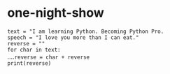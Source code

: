 # one-night-show
`text = "I am learning Python. Becoming Python Pro.` <br/>
`speech = "I love you more than I can eat."` <br/>
`reverse = ""` <br/>
`for char in text:` <br/>
....`reverse = char + reverse` <br/>
`print(reverse)`